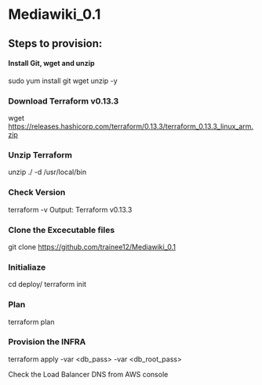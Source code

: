 # Mediawiki_0.1

## Steps to provision:

#### Install Git, wget and unzip 

sudo yum install git wget unzip -y


### Download Terraform v0.13.3

wget https://releases.hashicorp.com/terraform/0.13.3/terraform_0.13.3_linux_arm.zip

### Unzip Terraform

unzip ./<terraform Zip file> -d /usr/local/bin


### Check Version

terraform -v
Output: Terraform v0.13.3

### Clone the Excecutable files

git clone https://github.com/trainee12/Mediawiki_0.1

### Initialiaze

cd deploy/
terraform init

### Plan

terraform plan

### Provision the INFRA

terraform apply -var <db_pass> -var <db_root_pass>

Check the Load Balancer DNS from AWS console
